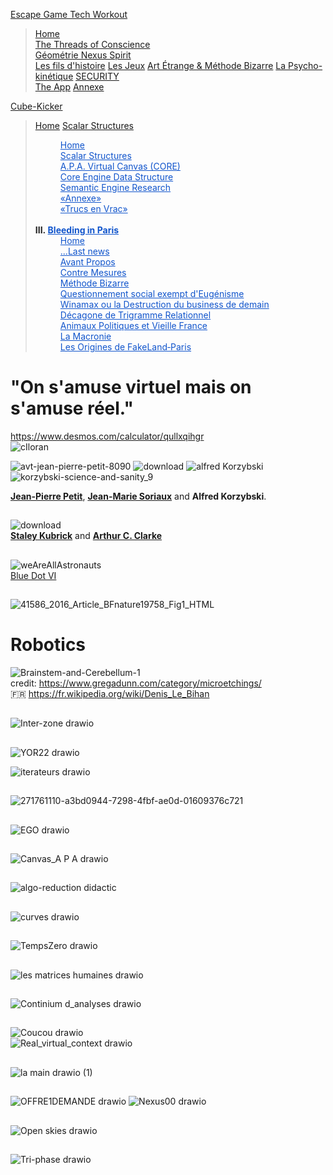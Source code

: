 
[Escape Game Tech Workout](https://github.com/LordGrrr/Escape-Game-tech-workout)
> [Home](https://github.com/LordGrrr/Escape-Game-tech-workout/wiki)  
> [The Threads of Conscience](https://github.com/LordGrrr/Escape-Game-tech-workout/wiki/I.-The-Threads-of-Conscience)  
> [Géométrie Nexus Spirit](https://github.com/LordGrrr/Escape-Game-tech-workout/wiki/II.-G%C3%A9om%C3%A9trie--Nexus-Spirit)    
> [Les fils d'histoire](https://github.com/LordGrrr/Escape-Game-tech-workout/wiki/III.-Les-fils-d'histoire)
> [Les Jeux](https://github.com/LordGrrr/Escape-Game-tech-workout/wiki/IV.-Les-Jeux)
> [Art Étrange &amp; Méthode Bizarre](https://github.com/LordGrrr/Escape-Game-tech-workout/wiki/V.-Art-%C3%89trange-&amp;-M%C3%A9thode-Bizarre)
> [La Psycho-kinétique](https://github.com/LordGrrr/Escape-Game-tech-workout/wiki/VI.-La-Psycho%E2%80%90kin%C3%A9tique)
> [SECURITY](https://github.com/LordGrrr/Escape-Game-tech-workout/wiki/%C2%B7SECURITY)  
> [The App](https://github.com/LordGrrr/Escape-Game-tech-workout/wiki/%C2%B7The-App) 
> [Annexe](https://github.com/LordGrrr/Escape-Game-tech-workout/wiki/%E2%96%A0-Annexe)  

[Cube-Kicker](https://github.com/LordGrrr/Cube-Kicker)
> [Home](https://github.com/LordGrrr/Cube-Kicker/wiki)
> [Scalar Structures](https://github.com/LordGrrr/Cube-Kicker/wiki/II.-Scalar-Structures)
      <blockquote style="color:rgb(34,34,34);margin:0px 0px 0px 40px;border:none;padding:0px"><a href="" style="color:rgb(17,85,204)" target="_blank" data-saferedirecturl="https://www.google.com/url?q=https://github.com/LordGrrr/Cube-Kicker/wiki&amp;source=gmail&amp;ust=1727359854468000&amp;usg=AOvVaw30cGFqe6WgocP1VYCeLWDe">Home<br></a><a href="" style="color:rgb(17,85,204)" target="_blank" data-saferedirecturl="https://www.google.com/url?q=https://github.com/LordGrrr/Cube-Kicker/wiki/II.-Scalar-Structures&amp;source=gmail&amp;ust=1727359854468000&amp;usg=AOvVaw261PHjO6Y4H_G_qDS60cOD">Scalar Structures<br></a><a href="https://github.com/LordGrrr/Cube-Kicker/wiki/III.-A.P.A.-Virtual-Canvas-(CORE)" style="color:rgb(17,85,204)" target="_blank" data-saferedirecturl="https://www.google.com/url?q=https://github.com/LordGrrr/Cube-Kicker/wiki/III.-A.P.A.-Virtual-Canvas-(CORE)&amp;source=gmail&amp;ust=1727359854468000&amp;usg=AOvVaw21wf1opl5lmqfNItnlsWEU">A.P.A. Virtual Canvas (CORE)<br></a></blockquote>
      <blockquote style="color:rgb(34,34,34);margin:0px 0px 0px 40px;border:none;padding:0px"><a href="https://github.com/LordGrrr/Cube-Kicker/wiki/IV.-Core-Engine-Data-Structure" style="color:rgb(17,85,204)" target="_blank" data-saferedirecturl="https://www.google.com/url?q=https://github.com/LordGrrr/Cube-Kicker/wiki/IV.-Core-Engine-Data-Structure&amp;source=gmail&amp;ust=1727359854468000&amp;usg=AOvVaw1pjFvmkKXPRbHB-YVkJe2M">Core Engine Data Structure</a></blockquote>
      <blockquote style="color:rgb(34,34,34);margin:0px 0px 0px 40px;border:none;padding:0px"><a href="http://semantic%20engine%20research/" style="color:rgb(17,85,204)" target="_blank" data-saferedirecturl="https://www.google.com/url?q=http://semantic%2520engine%2520research/&amp;source=gmail&amp;ust=1727359854468000&amp;usg=AOvVaw2EsBzHgBkOIJlGv15MuhqU">Semantic Engine Research<br></a><a href="https://github.com/LordGrrr/Cube-Kicker/wiki/%C2%ABAnnexe%C2%BB" style="color:rgb(17,85,204)" target="_blank" data-saferedirecturl="https://www.google.com/url?q=https://github.com/LordGrrr/Cube-Kicker/wiki/%25C2%25ABAnnexe%25C2%25BB&amp;source=gmail&amp;ust=1727359854468000&amp;usg=AOvVaw1HJ4BV2Bwkb_OpPJfxkD1r">«Annexe»</a></blockquote>
      <blockquote style="color:rgb(34,34,34);margin:0px 0px 0px 40px;border:none;padding:0px"><a href="https://github.com/LordGrrr/Cube-Kicker/wiki/%C2%ABTrucs-en-Vrac%C2%BB" style="color:rgb(17,85,204)" target="_blank" data-saferedirecturl="https://www.google.com/url?q=https://github.com/LordGrrr/Cube-Kicker/wiki/%25C2%25ABTrucs-en-Vrac%25C2%25BB&amp;source=gmail&amp;ust=1727359854468000&amp;usg=AOvVaw0HZ8Xr1nOtILVtF-kwtgA9">«Trucs en Vrac»</a><br></blockquote>
      <div style="color:rgb(34,34,34)"><br></div>
      <div style="color:rgb(34,34,34)"><b>III.&nbsp;<a href="https://github.com/LordGrrr/Bleeding_in_Paris" style="color:rgb(17,85,204)" target="_blank" data-saferedirecturl="https://www.google.com/url?q=https://github.com/LordGrrr/Bleeding_in_Paris&amp;source=gmail&amp;ust=1727359854468000&amp;usg=AOvVaw1DWK9Z0_b7b6f_67ufdQ3y">Bleeding in Paris</a></b><br></div>
      <blockquote style="color:rgb(34,34,34);margin:0px 0px 0px 40px;border:none;padding:0px">
         <div><a href="https://github.com/LordGrrr/Bleeding_in_Paris/wiki" style="color:rgb(17,85,204)" target="_blank" data-saferedirecturl="https://www.google.com/url?q=https://github.com/LordGrrr/Bleeding_in_Paris/wiki&amp;source=gmail&amp;ust=1727359854468000&amp;usg=AOvVaw1a8moZVJP3PFnqeEXWbaTj">Home</a></div>
         <a href="https://github.com/LordGrrr/Bleeding_in_Paris/wiki/...Last-news" style="color:rgb(17,85,204)" target="_blank" data-saferedirecturl="https://www.google.com/url?q=https://github.com/LordGrrr/Bleeding_in_Paris/wiki/...Last-news&amp;source=gmail&amp;ust=1727359854468000&amp;usg=AOvVaw01-si5GFfVFhPiHGRC7P54">...Last news</a>
      </blockquote>
      <blockquote style="color:rgb(34,34,34);margin:0px 0px 0px 40px;border:none;padding:0px"><a href="https://github.com/LordGrrr/Bleeding_in_Paris/wiki/II.-Avant-Propos" style="color:rgb(17,85,204)" target="_blank" data-saferedirecturl="https://www.google.com/url?q=https://github.com/LordGrrr/Bleeding_in_Paris/wiki/II.-Avant-Propos&amp;source=gmail&amp;ust=1727359854468000&amp;usg=AOvVaw1rfIPFamNlBzBz5Cd1fINe">Avant Propos</a></blockquote>
      <blockquote style="color:rgb(34,34,34);margin:0px 0px 0px 40px;border:none;padding:0px">
         <a href="https://github.com/LordGrrr/Bleeding_in_Paris/wiki/III.-Contre-Mesures" style="color:rgb(17,85,204)" target="_blank" data-saferedirecturl="https://www.google.com/url?q=https://github.com/LordGrrr/Bleeding_in_Paris/wiki/III.-Contre-Mesures&amp;source=gmail&amp;ust=1727359854468000&amp;usg=AOvVaw0LC65A35iH8M92ROcxNT2T">Contre Mesures</a>
         <div><a href="https://github.com/LordGrrr/Bleeding_in_Paris/wiki/IV.-M%C3%A9thode-Bizarre" style="color:rgb(17,85,204)" target="_blank" data-saferedirecturl="https://www.google.com/url?q=https://github.com/LordGrrr/Bleeding_in_Paris/wiki/IV.-M%25C3%25A9thode-Bizarre&amp;source=gmail&amp;ust=1727359854468000&amp;usg=AOvVaw370GugwJXhMRcGTooXiMA1">Méthode Bizarre</a></div>
         <div><a href="https://github.com/LordGrrr/Bleeding_in_Paris/wiki/V.-Questionnement-social-exempt-d'Eug%C3%A9nisme" style="color:rgb(17,85,204)" target="_blank" data-saferedirecturl="https://www.google.com/url?q=https://github.com/LordGrrr/Bleeding_in_Paris/wiki/V.-Questionnement-social-exempt-d'Eug%25C3%25A9nisme&amp;source=gmail&amp;ust=1727359854468000&amp;usg=AOvVaw1cXcOcRn5wZPk1vmVhiWUJ">Questionnement social exempt d'Eugénisme</a></div>
         <div><a href="https://github.com/LordGrrr/Bleeding_in_Paris/wiki/VI.-Winamax-ou-la-Destruction-du-buisness-de-demain" style="color:rgb(17,85,204)" target="_blank" data-saferedirecturl="https://www.google.com/url?q=https://github.com/LordGrrr/Bleeding_in_Paris/wiki/VI.-Winamax-ou-la-Destruction-du-buisness-de-demain&amp;source=gmail&amp;ust=1727359854468000&amp;usg=AOvVaw1Caq4itTqsJ0bN4jtUHaNQ">Winamax ou la Destruction du business de demain</a></div>
         <div><a href="https://github.com/LordGrrr/Bleeding_in_Paris/wiki/VII.-D%C3%A9cagone-de-Trigramme-Relationnel" style="color:rgb(17,85,204)" target="_blank" data-saferedirecturl="https://www.google.com/url?q=https://github.com/LordGrrr/Bleeding_in_Paris/wiki/VII.-D%25C3%25A9cagone-de-Trigramme-Relationnel&amp;source=gmail&amp;ust=1727359854468000&amp;usg=AOvVaw1OoU7p9IzulbWstDOMj5cH">Décagone de Trigramme Relationnel</a></div>
         <a href="https://github.com/LordGrrr/Bleeding_in_Paris/wiki/%C2%B7Animaux-Politiques-et-Vielle-France" style="color:rgb(17,85,204)" target="_blank" data-saferedirecturl="https://www.google.com/url?q=https://github.com/LordGrrr/Bleeding_in_Paris/wiki/%25C2%25B7Animaux-Politiques-et-Vielle-France&amp;source=gmail&amp;ust=1727359854468000&amp;usg=AOvVaw0hXfhJixL0m2uNprmMH5Uc">Animaux Politiques et Vieille France</a>
         <div><a href="https://github.com/LordGrrr/Bleeding_in_Paris/wiki/%C2%B7La-Macronie" style="color:rgb(17,85,204)" target="_blank" data-saferedirecturl="https://www.google.com/url?q=https://github.com/LordGrrr/Bleeding_in_Paris/wiki/%25C2%25B7La-Macronie&amp;source=gmail&amp;ust=1727359854468000&amp;usg=AOvVaw0m3VV6JqyQnlJ_h8gvT_Tf">La Macronie</a></div>
      </blockquote>
      <blockquote style="color:rgb(34,34,34);margin:0px 0px 0px 40px;border:none;padding:0px"><a href="https://github.com/LordGrrr/Bleeding_in_Paris/wiki/%C2%B7Les-Origines-de-FakeLand%E2%80%90Paris" style="color:rgb(17,85,204)" target="_blank" data-saferedirecturl="https://www.google.com/url?q=https://github.com/LordGrrr/Bleeding_in_Paris/wiki/%25C2%25B7Les-Origines-de-FakeLand%25E2%2580%2590Paris&amp;source=gmail&amp;ust=1727359854468000&amp;usg=AOvVaw3pJuLwpCXP2uvIHdfFJM9t">Les Origines de FakeLand‐Paris</a></blockquote>
   </div>
</div>
</html>
    
# "On s'amuse virtuel mais on s'amuse réel."
https://www.desmos.com/calculator/qullxqihgr  
![cIloran](https://github.com/LordGrrr/LordGrrr/assets/134517577/f9bb4666-e515-406c-9a8a-5c4dfb14c367)   

  
![avt-jean-pierre-petit-8090](https://github.com/LordGrrr/LordGrrr/assets/134517577/925d2cc0-31ee-43f0-8a35-e0a72b65a88a)
![download](https://github.com/LordGrrr/LordGrrr/assets/134517577/49341316-8175-448b-bfb0-5a40cc38ddeb)
![alfred Korzybski](https://github.com/LordGrrr/LordGrrr/assets/134517577/4b37aab6-7a69-43ef-93ad-2eb65e7e5670)![korzybski-science-and-sanity_9](https://github.com/LordGrrr/LordGrrr/assets/134517577/7923818c-ae1b-4e1a-b123-6430ce44a8be)  


[**Jean-Pierre Petit**](https://www.jp-petit.org/NUCLEAIRE/ITER/ITER_fusion_non_controlee/Chronique_faillite_annoncee_long.pdf), [**Jean-Marie Soriaux**](https://fr.wikipedia.org/wiki/G%C3%A9om%C3%A9trie_symplectique) and **Alfred Korzybski**.  

##
![download](https://github.com/LordGrrr/LordGrrr/assets/134517577/beaaccb8-cab4-4eb4-b3ea-9822260aca5b)  
[**Staley Kubrick**](https://en.wikipedia.org/wiki/Stanley_Kubrick)  and  [**Arthur C. Clarke**](https://en.wikipedia.org/wiki/Arthur_C._Clarke)  
##
![weAreAllAstronauts](https://github.com/LordGrrr/LordGrrr/assets/134517577/47bb8334-4c52-48d8-a89b-72871bfbb1dd)  
[Blue Dot VI](https://youtu.be/u1Bh25ftq90?feature=shared)  

##
![41586_2016_Article_BFnature19758_Fig1_HTML](https://github.com/LordGrrr/LordGrrr/assets/134517577/ad71f8f5-c1c2-4527-bde6-b96eb66b0bca)  

# Robotics
![Brainstem-and-Cerebellum-1](https://github.com/LordGrrr/LordGrrr/assets/134517577/b3097419-635b-4a1a-877a-b432bd73f255)  
credit: https://www.gregadunn.com/category/microetchings/  
🇫🇷 https://fr.wikipedia.org/wiki/Denis_Le_Bihan

##
![Inter-zone drawio](https://github.com/LordGrrr/LordGrrr/assets/134517577/e74209a2-c1e9-42d4-8f4a-554baba41ea1)


##
![YOR22 drawio](https://github.com/LordGrrr/LordGrrr/assets/134517577/d4b73815-66b4-4721-8b6e-7b4b1ee7b5d4)  
  
![iterateurs drawio](https://github.com/LordGrrr/LordGrrr/assets/134517577/cffb7af3-94b1-4511-b956-b1c3ce8ab5b5)

##
![271761110-a3bd0944-7298-4fbf-ae0d-01609376c721](https://github.com/LordGrrr/LordGrrr/assets/134517577/cb35fc25-5a55-4559-98db-443d0d757aa3)


##

![EGO drawio](https://github.com/LordGrrr/LordGrrr/assets/134517577/7ff53e8a-def2-4678-94ea-0d0cd9d6698c)


##
![Canvas_A P A drawio](https://github.com/LordGrrr/LordGrrr/assets/134517577/c3ff7d72-445a-4efd-8669-beff1e154826)

##
![algo-reduction didactic](https://github.com/LordGrrr/LordGrrr/assets/134517577/9c4fd0cb-e21a-4add-8d4c-8cc3cb6e0966)

##
![curves drawio](https://github.com/LordGrrr/LordGrrr/assets/134517577/aa9191f7-f5bd-42b4-85a5-f15c30be9c79)
##
![TempsZero drawio](https://github.com/LordGrrr/LordGrrr/assets/134517577/32c05ec6-b8dc-47b8-b0ca-9a861fbff3fc)

##
![les matrices humaines drawio](https://github.com/LordGrrr/LordGrrr/assets/134517577/9d156b10-48cb-404b-a37a-a574a866f8c0)

##
![Continium d_analyses drawio](https://github.com/LordGrrr/LordGrrr/assets/134517577/0ec298a1-b27e-46ee-aec0-b58c1fa31b1e)  

##
![Coucou drawio](https://github.com/LordGrrr/LordGrrr/assets/134517577/0bd2bb19-2480-4579-887e-a364ba15a4a6)  
![Real_virtual_context drawio](https://github.com/LordGrrr/LordGrrr/assets/134517577/a4933bb9-397f-4737-a841-7e76d7eb5b00)


##
![la main drawio (1)](https://github.com/LordGrrr/LordGrrr/assets/134517577/8fa5a05f-d4ee-480a-b06c-f4af105f8acb)

##
![OFFRE1DEMANDE drawio](https://github.com/LordGrrr/LordGrrr/assets/134517577/62b55219-a0f9-4b17-9a09-c8dddfb83dfe)
![Nexus00 drawio](https://github.com/LordGrrr/LordGrrr/assets/134517577/5bcd463d-3782-4654-9bdc-38bc99129d8a)

##
![Open skies drawio](https://github.com/LordGrrr/LordGrrr/assets/134517577/aba9427f-3cf6-443a-9b58-09dd8448309e)

##
![Tri-phase drawio](https://github.com/LordGrrr/LordGrrr/assets/134517577/f92c7ade-2c2a-4193-af9f-67c0c5c14060)



